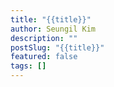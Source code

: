 ```yaml
---
title: "{{title}}"
author: Seungil Kim
description: ""
postSlug: "{{title}}"
featured: false
tags: []
---
```

